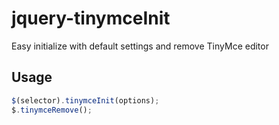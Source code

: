 jquery-tinymceInit
==================

Easy initialize with default settings and remove TinyMce editor

Usage
----

```javascript
$(selector).tinymceInit(options);
$.tinymceRemove();
```